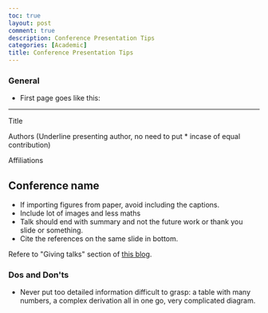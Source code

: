 ```yaml
---
toc: true
layout: post
comment: true
description: Conference Presentation Tips
categories: [Academic]
title: Conference Presentation Tips
---
```


### General

* First page goes like this:
---
Title

Authors (Underline presenting author, no need to put * incase of equal contribution)

Affiliations

Conference name
---
* If importing figures from paper, avoid including the captions.
* Include lot of images and less maths
* Talk should end with summary and not the future work or thank you slide or something.
* Cite the references on the same slide in bottom.

Refere to "Giving talks" section of [this blog](http://karpathy.github.io/2016/09/07/phd/).

### Dos and Don'ts

* Never put too detailed information difficult to grasp: a table with many numbers, a complex derivation all in one go, very complicated diagram.
